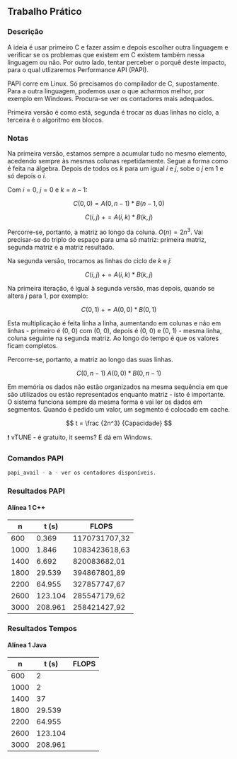 ## Trabalho Prático

### Descrição

A ideia é usar primeiro C e fazer assim e depois escolher outra linguagem e verificar se os problemas que existem em C existem também nessa linguagem ou não. Por outro lado, tentar perceber o porquê deste impacto, para o qual utlizaremos Performance API (PAPI).

PAPI corre em Linux. Só precisamos do compilador de C, supostamente. Para a outra linguagem, podemos usar o que acharmos melhor, por exemplo em Windows. Procura-se ver os contadores mais adequados.

Primeira versão é como está, segunda é trocar as duas linhas no ciclo, a terceira é o algoritmo em blocos.

### Notas

Na primeira versão, estamos sempre a acumular tudo no mesmo elemento, acedendo sempre às mesmas colunas repetidamente. Segue a forma como é feita na álgebra. Depois de todos os *k* para um igual *i* e *j*, sobe o *j* em 1 e só depois o *i.* 

Com $i = 0$, $j = 0$ e $k = n - 1$:

$$
C(0, 0) = A(0, n - 1)*B(n-1, 0)
$$

$$
C(i, j) \text { } += A(i, k) * B(k, j)
$$

Percorre-se, portanto, a matriz ao longo da coluna. $O(n) = 2n^3$. Vai precisar-se do triplo do espaço para uma só matriz: primeira matriz, segunda matriz e a matriz resultado.

Na segunda versão, trocamos as linhas do ciclo de *k* e *j*:

$$
C(i, j) \text { } += A(i, k) * B(k, j)
$$

Na primeira iteração, é igual à segunda versão, mas depois, quando se altera *j* para 1, por exemplo:

$$
C(0, 1) \text { }+= A(0, 0)*B(0, 1)
$$

Esta multiplicação é feita linha a linha, aumentando em colunas e não em linhas - primeiro é (0, 0) com (0, 0), depois é (0, 0) e (0, 1) - mesma linha, coluna seguinte na segunda matriz. Ao longo do tempo é que os valores ficam completos.

Percorre-se, portanto, a matriz ao longo das suas linhas.

$$
C(0, n - 1) \text { } A(0, 0) * B(0,n - 1)
$$

Em memória os dados não estão organizados na mesma sequência em que são utilizados ou estão representados enquanto matriz - isto é importante. O sistema funciona sempre da mesma forma e vai ler os dados em segmentos. Quando é pedido um valor, um segmento é colocado em cache.

$$
t = \frac {2n^3} {Capacidade} 
$$

<aside>
❗ vTUNE - é gratuito, it seems? E dá em Windows.
</aside>

### Comandos PAPI

```jsx
papi_avail - a - ver os contadores disponíveis.
```

### Resultados PAPI

#### Alínea 1 C++

| n    | t (s)   | FLOPS         |
| ---- | ------- | ------------- |
| 600  | 0.369   | 1170731707,32 |
| 1000 | 1.846   | 1083423618,63 |
| 1400 | 6.692   | 820083682,01  |
| 1800 | 29.539  | 394867801,89  |
| 2200 | 64.955  | 327857747,67  |
| 2600 | 123.104 | 285547179,62  |
| 3000 | 208.961 | 258421427,92  |

### Resultados Tempos

#### Alínea 1 Java

| n    | t (s)   | FLOPS |
| ---- | ------- | ----- |
| 600  | 2       |       |
| 1000 | 2       |       |
| 1400 | 37      |       |
| 1800 | 29.539  |       |
| 2200 | 64.955  |       |
| 2600 | 123.104 |       |
| 3000 | 208.961 |       |
